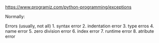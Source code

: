 https://www.programiz.com/python-programming/exceptions

Normally:

Errors  (usually, not all)
    1.  syntax error
    2. indentation error
    3. type erros
    4. name error
    5. zero division error
    6. index error
    7. runtime error
    8. atribute error